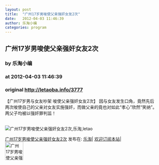 ```yaml
---
layout: post
title:  "广州17岁男唆使父亲强奸女友2次"
date:   2012-04-03 11:46:39
author: 乐淘小编
categories: program
---
```


## 广州17岁男唆使父亲强奸女友2次
### by 乐淘小编
### at 2012-04-03 11:46:39
### original <http://letaoba.info/3777>

<p>【广州17岁男与女友吵架 唆使父亲强奸女友2次】 因与女友发生口角，竟然先后两次唆使自己的父亲对女友实施强奸，而做父亲的竟也对如此“孝心”欣然“笑纳”。 两父子均被以强奸罪判监！</p>
<p></p>
<div></div>
<p> <br>
<img src="http://ww3.sinaimg.cn/bmiddle/7b5422f9jw1drjbvfzhgmj.jpg" alt="广州17岁男唆使父亲强奸女友2次,乐淘,letao" title="广州17岁男唆使父亲强奸女友2次|来自乐淘"></p>
<p><a href="http://letaoba.info/3777">广州17岁男唆使父亲强奸女友2次</a> 发布在: <a href="http://letaoba.info">乐淘</a>| <a href="http://letaoba.info/feed">欢迎订阅本站</a>|
<br>
<a href="http://www.taobao.com/go/chn/tbk_channel/jkwt.php?pid=mm_14340546_2405588_9605426&amp;eventid=102405"><img src="http://letaoba.info/wp-content/uploads/2012/02/QQ%E6%88%AA%E5%9B%BE20120209103325.png" alt="广州17岁男唆使父亲强奸女友2次,乐淘,letao" title="广州17岁男唆使父亲强奸女友2次|来自乐淘" height="60px"></a></p>
<img src="http://feeds.feedburner.com/~r/blogspot/CRBRG/~4/Lp5QIguhK40" height="1" width="1">